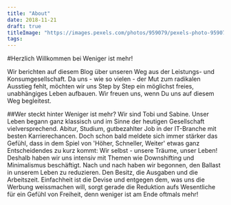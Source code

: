```yaml
---
title: "About"
date: 2018-11-21
draft: true
titleImage: "https://images.pexels.com/photos/959079/pexels-photo-959079.jpeg?auto=compress&cs=tinysrgb&dpr=2&h=750&w=1260"
tags: 
---
```

#Herzlich Willkommen bei Weniger ist mehr!

Wir berichten auf diesem Blog über unseren Weg aus der Leistungs- und Konsumgesellschaft. Da uns - wie so vielen - der Mut zum radikalen Ausstieg fehlt, möchten wir uns Step by Step ein möglichst freies, unabhängiges Leben aufbauen. Wir freuen uns, wenn Du uns auf diesem Weg begleitest.

##Wer steckt hinter Weniger ist mehr?
Wir sind Tobi und Sabine. Unser Leben begann ganz klassisch und im Sinne der heutigen Gesellschaft vielversprechend. Abitur, Studium, gutbezahlter Job in der IT-Branche mit besten Karrierechancen. Doch schon bald meldete sich immer stärker das Gefühl, dass in dem Spiel von 'Höher, Schneller, Weiter' etwas ganz Entscheidendes zu kurz kommt: Wir selbst - unsere Träume, unser Leben!
Deshalb haben wir uns intensiv mit Themen wie Downshifting und Minimalismus beschäftigt. Nach und nach haben wir begonnen, den Ballast in unserem Leben zu reduzieren. Den Besitz, die Ausgaben und die Arbeitszeit. Einfachheit ist die Devise und entgegen dem, was uns die Werbung weissmachen will, sorgt gerade die Reduktion aufs Wesentliche für ein Gefühl von Freiheit, denn weniger ist am Ende oftmals mehr! 